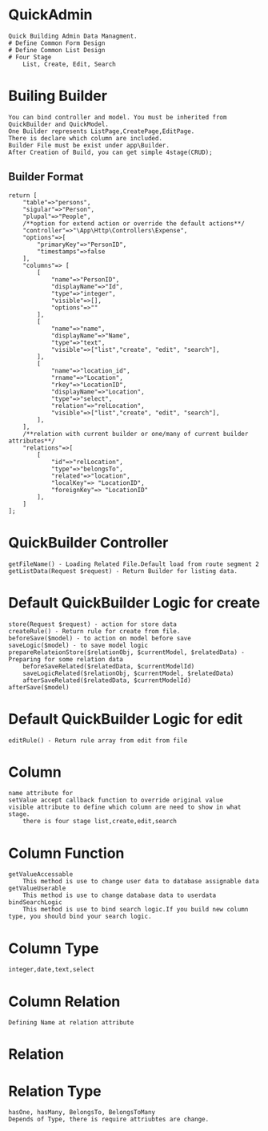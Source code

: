 # QuickAdmin
    Quick Building Admin Data Managment.
    # Define Common Form Design
    # Define Common List Design
    # Four Stage
        List, Create, Edit, Search

# Builing Builder
    You can bind controller and model. You must be inherited from QuickBuilder and QuickModel.
    One Builder represents ListPage,CreatePage,EditPage.
    There is declare which column are included.
    Builder File must be exist under app\Builder.
    After Creation of Build, you can get simple 4stage(CRUD);
    
## Builder Format
    return [
        "table"=>"persons",
        "sigular"=>"Person",
        "plupal"=>"People",
        /**option for extend action or override the default actions**/
        "controller"=>"\App\Http\Controllers\Expense",
        "options"=>[
            "primaryKey"=>"PersonID",
            "timestamps"=>false
        ],
        "columns"=> [
            [
                "name"=>"PersonID",
                "displayName"=>"Id",
                "type"=>"integer",
                "visible"=>[],
                "options"=>""
            ],
            [
                "name"=>"name",
                "displayName"=>"Name",
                "type"=>"text",
                "visible"=>["list","create", "edit", "search"],
            ],
            [
                "name"=>"location_id",
                "rname"=>"Location",
                "rkey"=>"LocationID",
                "displayName"=>"Location",
                "type"=>"select",
                "relation"=>"relLocation",
                "visible"=>["list","create", "edit", "search"],
            ],
        ],
        /**relation with current builder or one/many of current builder attributes**/
        "relations"=>[
            [
                "id"=>"relLocation",
                "type"=>"belongsTo",
                "related"=>"location",
                "localKey"=> "LocationID",
                "foreignKey"=> "LocationID"
            ],
        ]
    ];

# QuickBuilder Controller
    getFileName() - Loading Related File.Default load from route segment 2
    getListData(Request $request) - Return Builder for listing data.

# Default QuickBuilder Logic for create
    store(Request $request) - action for store data
    createRule() - Return rule for create from file.
    beforeSave($model) - to action on model before save
    saveLogic($model) - to save model logic
    prepareRelateionStore($relationObj, $currentModel, $relatedData) - Preparing for some relation data
        beforeSaveRelated($relatedData, $currentModelId)
        saveLogicRelated($relationObj, $currentModel, $relatedData)
        afterSaveRelated($relatedData, $currentModelId)
    afterSave($model)
# Default QuickBuilder Logic for edit
    editRule() - Return rule array from edit from file

# Column
    name attribute for
    setValue accept callback function to override original value
    visible attribute to define which column are need to show in what stage.
        there is four stage list,create,edit,search

# Column Function
    getValueAccessable
        This method is use to change user data to database assignable data
    getValueUserable
        This method is use to change database data to userdata
    bindSearchLogic
        This method is use to bind search logic.If you build new column type, you should bind your search logic.

# Column Type
    integer,date,text,select

# Column Relation
    Defining Name at relation attribute
    
# Relation
# Relation Type
    hasOne, hasMany, BelongsTo, BelongsToMany
    Depends of Type, there is require attriubtes are change.